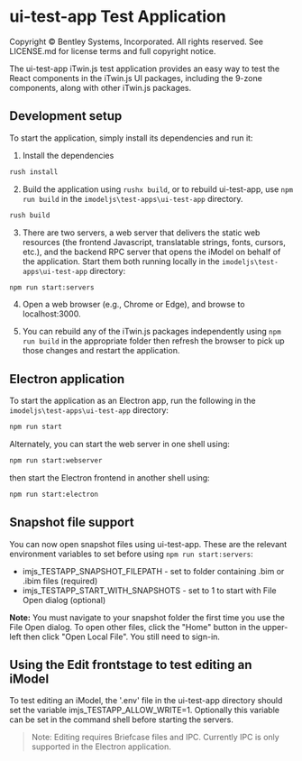 ﻿# ui-test-app Test Application

Copyright © Bentley Systems, Incorporated. All rights reserved. See LICENSE.md for license terms and full copyright notice.

The ui-test-app iTwin.js test application provides an easy way to test the React components in the iTwin.js UI packages, including the 9-zone components, along with other iTwin.js packages.

## Development setup

To start the application, simply install its dependencies and run it:

1. Install the dependencies

  ```sh
  rush install
  ```

2. Build the application using `rushx build`, or to rebuild ui-test-app, use `npm run build` in the `imodeljs\test-apps\ui-test-app` directory.

  ```sh
  rush build
  ```

3. There are two servers, a web server that delivers the static web resources (the frontend Javascript, translatable strings, fonts, cursors, etc.), and the backend RPC server that opens the iModel on behalf of the application. Start them both running locally in the `imodeljs\test-apps\ui-test-app` directory:

  ```sh
  npm run start:servers
  ```

4. Open a web browser (e.g., Chrome or Edge), and browse to localhost:3000.

5. You can rebuild any of the iTwin.js packages independently using `npm run build` in the appropriate folder then refresh the browser to pick up those changes and restart the application.

## Electron application

To start the application as an Electron app, run the following in the `imodeljs\test-apps\ui-test-app` directory:

  ```sh
  npm run start
  ```

Alternately, you can start the web server in one shell using:

  ```sh
  npm run start:webserver
  ```

then start the Electron frontend in another shell using:

  ```sh
  npm run start:electron
  ```

## Snapshot file support

You can now open snapshot files using ui-test-app. These are the relevant environment variables to set before using `npm run start:servers`:

* imjs_TESTAPP_SNAPSHOT_FILEPATH - set to folder containing .bim or .ibim files (required)
* imjs_TESTAPP_START_WITH_SNAPSHOTS - set to 1 to start with File Open dialog (optional)

__Note:__ You must navigate to your snapshot folder the first time you use the File Open dialog. To open other files, click the "Home" button in the upper-left then click "Open Local File". You still need to sign-in.

## Using the Edit frontstage to test editing an iModel

To test editing an iModel, the '.env' file in the ui-test-app directory should set the variable imjs_TESTAPP_ALLOW_WRITE=1. Optionally this variable can be set in the command shell before starting the servers.

> Note: Editing requires Briefcase files and IPC. Currently IPC is only supported in the Electron application.
